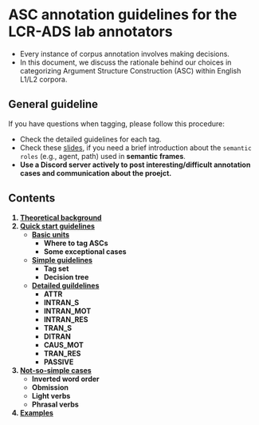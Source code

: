 # ASC annotation guidelines for the LCR-ADS lab annotators

- Every instance of corpus annotation involves making decisions. 
- In this document, we discuss the rationale behind our choices in categorizing Argument Structure Construction (ASC) within English L1/L2 corpora.

## General guideline
If you have questions when tagging, please follow this procedure:
- Check the detailed guidelines for each tag.
- Check these <a href="https://web.stanford.edu/~jurafsky/slp3/slides/22_SRL.pdf" target="_blank">slides</a>, if you need a brief introduction about the `semantic roles` (e.g., agent, path) used in <b>semantic frames</b>.
- <b>Use a Discord server<b> actively to post interesting/difficult annotation cases and communication about the proejct.

## Contents
1. [Theoretical background](https://hksung.github.io/ASC-annotation-guidelines/1_TB/#theoretical-background)
2. [Quick start guidelines](https://hksung.github.io/ASC-annotation-guidelines/2_QSG/#quick-start-guides)
    - [Basic units](https://hksung.github.io/ASC-annotation-guidelines/2_QSG/1.%20Basic%20unit.html#basic-unit) 
        - Where to tag ASCs
        - Some exceptional cases
    - [Simple guidelines](https://hksung.github.io/ASC-annotation-guidelines/2_QSG/2.%20Simple%20guidelines.html#simple-guideline)
        - Tag set
        - Decision tree 
    - [Detailed guildelines](https://hksung.github.io/ASC-annotation-guidelines/2_QSG/2.%20Simple%20guidelines.html#detailed-guideline)
        - ATTR
        - INTRAN_S
        - INTRAN_MOT
        - INTRAN_RES
        - TRAN_S
        - DITRAN
        - CAUS_MOT
        - TRAN_RES
        - PASSIVE
3. [Not-so-simple cases](https://hksung.github.io/ASC-annotation-guidelines/3_NSSC/#not-so-simple-cases)
    - Inverted word order
    - Obmission
    - Light verbs
    - Phrasal verbs
4. [Examples](https://hksung.github.io/ASC-annotation-guidelines/4_AE/#examples)
